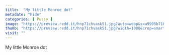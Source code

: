 ```yaml
---
title:  "My little Monroe dot"
metadate: "hide"
categories: [ Pussy ]
image: "https://preview.redd.it/hnp71chvask51.jpg?auto=webp&s=a9995b71027886cfa67fd32bf5e09a95158237d0"
thumb: "https://preview.redd.it/hnp71chvask51.jpg?width=1080&crop=smart&auto=webp&s=0050d7cf61ad8213f6055736f8094c3619f6768d"
visit: ""
---
```

My little Monroe dot
